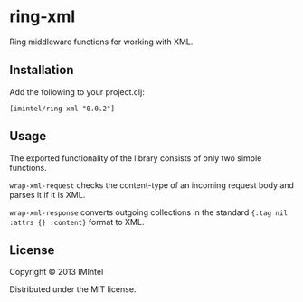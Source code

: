 # ring-xml

Ring middleware functions for working with XML. 

## Installation
Add the following to your project.clj: 

	[imintel/ring-xml "0.0.2"]

## Usage
The exported functionality of the library consists of only two simple functions.  

`wrap-xml-request` checks the content-type of an incoming request body and parses it if it is XML.  

`wrap-xml-response` converts outgoing collections in the standard `{:tag nil :attrs {} :content}` format to XML. 

## License 
Copyright © 2013 IMIntel

Distributed under the MIT license. 